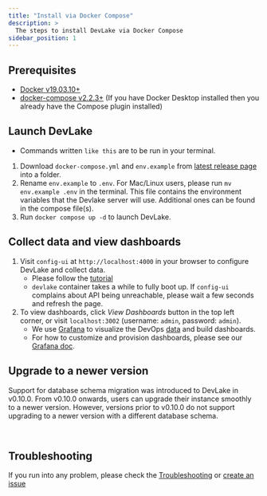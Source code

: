 ```yaml
---
title: "Install via Docker Compose"
description: >
  The steps to install DevLake via Docker Compose
sidebar_position: 1
---
```



## Prerequisites

- [Docker v19.03.10+](https://docs.docker.com/get-docker)
- [docker-compose v2.2.3+](https://docs.docker.com/compose/install/) (If you have Docker Desktop installed then you already have the Compose plugin installed)

## Launch DevLake

- Commands written `like this` are to be run in your terminal.

1. Download `docker-compose.yml` and `env.example` from [latest release page](https://github.com/apache/incubator-devlake/releases/latest) into a folder.
2. Rename `env.example` to `.env`. For Mac/Linux users, please run `mv env.example .env` in the terminal. This file contains the environment variables that the Devlake server will use. Additional ones can be found in the compose file(s).
3. Run `docker compose up -d` to launch DevLake.

## Collect data and view dashboards

1. Visit `config-ui` at `http://localhost:4000` in your browser to configure DevLake and collect data.
   - Please follow the [tutorial](UserManuals/ConfigUI/Tutorial.md)
   - `devlake` container takes a while to fully boot up. If `config-ui` complains about API being unreachable, please wait a few seconds and refresh the page.
2. To view dashboards, click *View Dashboards* button in the top left corner, or visit `localhost:3002` (username: `admin`, password: `admin`).
   - We use [Grafana](https://grafana.com/) to visualize the DevOps [data](/Overview/SupportedDataSources.md) and build dashboards.
   - For how to customize and provision dashboards, please see our [Grafana doc](../UserManuals/Dashboards/GrafanaUserGuide.md).


## Upgrade to a newer version

Support for database schema migration was introduced to DevLake in v0.10.0. From v0.10.0 onwards, users can upgrade their instance smoothly to a newer version. However, versions prior to v0.10.0 do not support upgrading to a newer version with a different database schema.

<br/>


## Troubleshooting

If you run into any problem, please check the [Troubleshooting](/Troubleshooting/Installation.md) or [create an issue](https://github.com/apache/incubator-devlake/issues)
